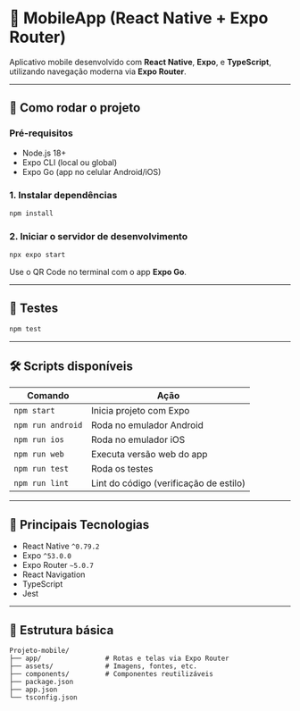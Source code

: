 
# 📱 MobileApp (React Native + Expo Router)

Aplicativo mobile desenvolvido com **React Native**, **Expo**, e **TypeScript**, utilizando navegação moderna via **Expo Router**.

---

## 🚀 Como rodar o projeto

### Pré-requisitos

- Node.js 18+
- Expo CLI (local ou global)
- Expo Go (app no celular Android/iOS)

### 1. Instalar dependências

```bash
npm install
````

### 2. Iniciar o servidor de desenvolvimento

```bash
npx expo start
```

Use o QR Code no terminal com o app **Expo Go**.

---

## 🧪 Testes

```bash
npm test
```

---

## 🛠️ Scripts disponíveis

| Comando           | Ação                                   |
| ----------------- | -------------------------------------- |
| `npm start`       | Inicia projeto com Expo                |
| `npm run android` | Roda no emulador Android               |
| `npm run ios`     | Roda no emulador iOS                   |
| `npm run web`     | Executa versão web do app              |
| `npm run test`    | Roda os testes                         |
| `npm run lint`    | Lint do código (verificação de estilo) |

---

## 🧰 Principais Tecnologias

* React Native `^0.79.2`
* Expo `^53.0.0`
* Expo Router `~5.0.7`
* React Navigation
* TypeScript
* Jest

---

## 📂 Estrutura básica

```
Projeto-mobile/
├── app/                # Rotas e telas via Expo Router
├── assets/             # Imagens, fontes, etc.
├── components/         # Componentes reutilizáveis
├── package.json
├── app.json
└── tsconfig.json
```